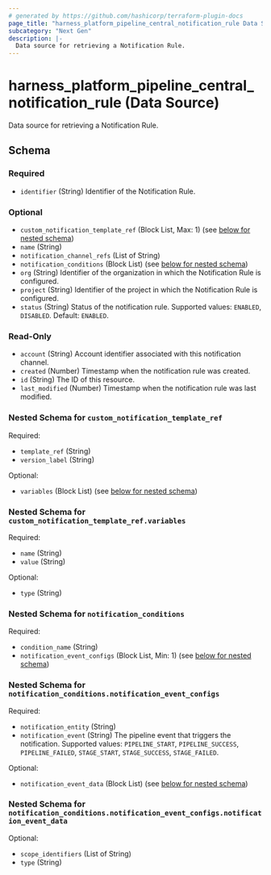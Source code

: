 ```yaml
---
# generated by https://github.com/hashicorp/terraform-plugin-docs
page_title: "harness_platform_pipeline_central_notification_rule Data Source - terraform-provider-harness"
subcategory: "Next Gen"
description: |-
  Data source for retrieving a Notification Rule.
---
```


# harness_platform_pipeline_central_notification_rule (Data Source)

Data source for retrieving a Notification Rule.



<!-- schema generated by tfplugindocs -->
## Schema

### Required

- `identifier` (String) Identifier of the Notification Rule.

### Optional

- `custom_notification_template_ref` (Block List, Max: 1) (see [below for nested schema](#nestedblock--custom_notification_template_ref))
- `name` (String)
- `notification_channel_refs` (List of String)
- `notification_conditions` (Block List) (see [below for nested schema](#nestedblock--notification_conditions))
- `org` (String) Identifier of the organization in which the Notification Rule is configured.
- `project` (String) Identifier of the project in which the Notification Rule is configured.
- `status` (String) Status of the notification rule. Supported values: `ENABLED`, `DISABLED`. Default: `ENABLED`.
### Read-Only

- `account` (String) Account identifier associated with this notification channel.
- `created` (Number) Timestamp when the notification rule was created.
- `id` (String) The ID of this resource.
- `last_modified` (Number) Timestamp when the notification rule was last modified.

<a id="nestedblock--custom_notification_template_ref"></a>
### Nested Schema for `custom_notification_template_ref`

Required:

- `template_ref` (String)
- `version_label` (String)

Optional:

- `variables` (Block List) (see [below for nested schema](#nestedblock--custom_notification_template_ref--variables))

<a id="nestedblock--custom_notification_template_ref--variables"></a>
### Nested Schema for `custom_notification_template_ref.variables`

Required:

- `name` (String)
- `value` (String)

Optional:

- `type` (String)



<a id="nestedblock--notification_conditions"></a>
### Nested Schema for `notification_conditions`

Required:

- `condition_name` (String)
- `notification_event_configs` (Block List, Min: 1) (see [below for nested schema](#nestedblock--notification_conditions--notification_event_configs))

<a id="nestedblock--notification_conditions--notification_event_configs"></a>
### Nested Schema for `notification_conditions.notification_event_configs`

Required:

- `notification_entity` (String)
- `notification_event` (String) The pipeline event that triggers the notification. Supported values: `PIPELINE_START`, `PIPELINE_SUCCESS`, `PIPELINE_FAILED`, `STAGE_START`, `STAGE_SUCCESS`, `STAGE_FAILED`.

Optional:

- `notification_event_data` (Block List) (see [below for nested schema](#nestedblock--notification_conditions--notification_event_configs--notification_event_data))

<a id="nestedblock--notification_conditions--notification_event_configs--notification_event_data"></a>
### Nested Schema for `notification_conditions.notification_event_configs.notification_event_data`

Optional:

- `scope_identifiers` (List of String)
- `type` (String)
